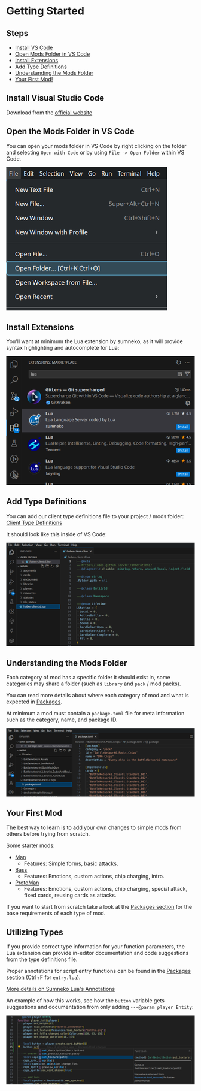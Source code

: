 # Getting Started

## Steps

- [Install VS Code](#install-visual-studio-code)
- [Open Mods Folder in VS Code](#open-the-mods-folder-in-vs-code)
- [Install Extensions](#install-extensions)
- [Add Type Definitions](#add-type-definitions)
- [Understanding the Mods Folder](#understanding-the-mods-folder)
- [Your First Mod!](#your-first-mod)

## Install Visual Studio Code

Download from the [official website](https://code.visualstudio.com/)

## Open the Mods Folder in VS Code

You can open your mods folder in VS Code by right clicking on the folder and selecting `Open with Code` or by using `File -> Open Folder` within VS Code.

![Open Folder Dropdown Option](/img/getting-started/open-folder.png)

## Install Extensions

You'll want at minimum the Lua extension by sumneko, as it will provide syntax highlighting and autocomplete for Lua:

![Sumneko Extension](/img/getting-started/sumneko-install.png)

## Add Type Definitions

You can add our client type definitions file to your project / mods folder: [Client Type Definitions](/hubos-client.d.lua)

It should look like this inside of VS Code:

![Type Definitions File](/img/getting-started/type-definitions.png)

## Understanding the Mods Folder

Each category of mod has a specific folder it should exist in, some categories may share a folder (such as `library` and `pack` / mod packs).

You can read more details about where each category of mod and what is expected in [Packages](/client/packages).

At minimum a mod must contain a `package.toml` file for meta information such as the category, name, and package ID.

![Minimal Mod](/img/getting-started/minimal-mod.png)

## Your First Mod

The best way to learn is to add your own changes to simple mods from others before trying from scratch.

Some starter mods:

- [Man](https://hubos.dev/mods/com.discord.Konstinople%237692.player.Man)
  - Features: Simple forms, basic attacks.
- [Bass](https://hubos.dev/mods/dev.konstinople.player.Bass)
  - Features: Emotions, custom actions, chip charging, intro.
- [ProtoMan](https://hubos.dev/mods/BattleNetwork6.ProtoMan)
  - Features: Emotions, custom actions, chip charging, special attack, fixed cards, reusing cards as attacks.

If you want to start from scratch take a look at the [Packages section](/client/packages) for the base requirements of each type of mod.

## Utilizing Types

If you provide correct type information for your function parameters, the Lua extension can provide in-editor documentation and code suggestions from the type definitions file.

Proper annotations for script entry functions can be found in the [Packages section](/client/packages) (Ctrl+F for `entry.lua`).

[More details on Sumneko Lua's Annotations](https://luals.github.io/wiki/annotations/)

An example of how this works, see how the `button` variable gets suggestions and documentation from only adding `---@param player Entity`:

![Autocomplete](/img/getting-started/utilizing-types.png)
